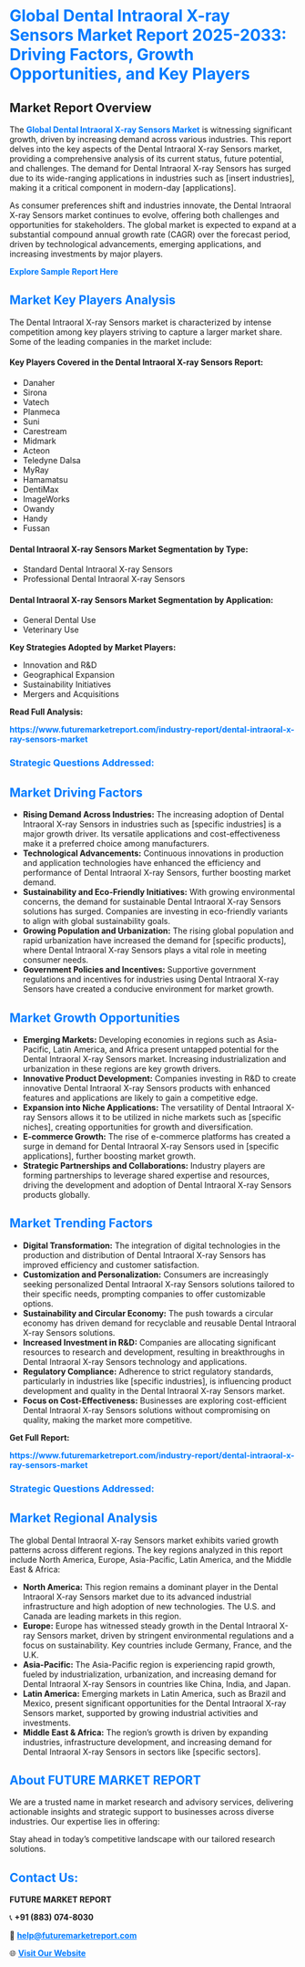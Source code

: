 <h1 style="color: #007BFF;">Global Dental Intraoral X-ray Sensors Market Report 2025-2033: Driving Factors, Growth Opportunities, and Key Players</h1>

<section id="overview">
<h2>Market Report Overview</h2>
<p>The <a href="https://www.futuremarketreport.com/industry-report/dental-intraoral-x-ray-sensors-market" style="color: #007BFF; text-decoration: none;"><strong>Global Dental Intraoral X-ray Sensors Market</strong></a> is witnessing significant growth, driven by increasing demand across various industries. This report delves into the key aspects of the Dental Intraoral X-ray Sensors market, providing a comprehensive analysis of its current status, future potential, and challenges. The demand for Dental Intraoral X-ray Sensors has surged due to its wide-ranging applications in industries such as [insert industries], making it a critical component in modern-day [applications].</p>
<p>As consumer preferences shift and industries innovate, the Dental Intraoral X-ray Sensors market continues to evolve, offering both challenges and opportunities for stakeholders. The global market is expected to expand at a substantial compound annual growth rate (CAGR) over the forecast period, driven by technological advancements, emerging applications, and increasing investments by major players.</p>
</section>

<section id="overview">
<p><a href="https://www.futuremarketreport.com/request-sample/reportId=61061" style="color: #007BFF; text-decoration: none;"><strong>Explore Sample Report Here</strong></a></p>
</section>

<section id="key-players">
<h2 style="color: #007BFF;">Market Key Players Analysis</h2>
<p>The Dental Intraoral X-ray Sensors market is characterized by intense competition among key players striving to capture a larger market share. Some of the leading companies in the market include:</p>
<h4>Key Players Covered in the Dental Intraoral X-ray Sensors Report:</h4>
<ul><li>Danaher</li><li>Sirona</li><li>Vatech</li><li>Planmeca</li><li>Suni</li><li>Carestream</li><li>Midmark</li><li>Acteon</li><li>Teledyne Dalsa</li><li>MyRay</li><li>Hamamatsu</li><li>DentiMax</li><li>ImageWorks</li><li>Owandy</li><li>Handy</li><li>Fussan</li></ul>
<h4>Dental Intraoral X-ray Sensors Market Segmentation by Type:</h4>
<ul><li>Standard Dental Intraoral X-ray Sensors</li><li>Professional Dental Intraoral X-ray Sensors</li></ul>

<h4>Dental Intraoral X-ray Sensors Market Segmentation by Application:</h4>
<ul><li>General Dental Use</li><li>Veterinary Use</li></ul>
<p><strong>Key Strategies Adopted by Market Players:</strong></p>
<ul>
<li>Innovation and R&D</li>
<li>Geographical Expansion</li>
<li>Sustainability Initiatives</li>
<li>Mergers and Acquisitions</li>
</ul>
</section>

<section>
<p><strong>Read Full Analysis: </strong></p><a href="https://www.futuremarketreport.com/industry-report/dental-intraoral-x-ray-sensors-market" style="color: #007BFF; text-decoration: none;"><strong>https://www.futuremarketreport.com/industry-report/dental-intraoral-x-ray-sensors-market</strong></a>
<h3 style="color: #007BFF;">Strategic Questions Addressed:</h3>
</section>

<section id="driving-factors">
<h2 style="color: #007BFF;">Market Driving Factors</h2>
<ul>
<li><strong>Rising Demand Across Industries:</strong> The increasing adoption of Dental Intraoral X-ray Sensors in industries such as [specific industries] is a major growth driver. Its versatile applications and cost-effectiveness make it a preferred choice among manufacturers.</li>
<li><strong>Technological Advancements:</strong> Continuous innovations in production and application technologies have enhanced the efficiency and performance of Dental Intraoral X-ray Sensors, further boosting market demand.</li>
<li><strong>Sustainability and Eco-Friendly Initiatives:</strong> With growing environmental concerns, the demand for sustainable Dental Intraoral X-ray Sensors solutions has surged. Companies are investing in eco-friendly variants to align with global sustainability goals.</li>
<li><strong>Growing Population and Urbanization:</strong> The rising global population and rapid urbanization have increased the demand for [specific products], where Dental Intraoral X-ray Sensors plays a vital role in meeting consumer needs.</li>
<li><strong>Government Policies and Incentives:</strong> Supportive government regulations and incentives for industries using Dental Intraoral X-ray Sensors have created a conducive environment for market growth.</li>
</ul>
</section>

<section id="growth-opportunities">
<h2 style="color: #007BFF;">Market Growth Opportunities</h2>
<ul>
<li><strong>Emerging Markets:</strong> Developing economies in regions such as Asia-Pacific, Latin America, and Africa present untapped potential for the Dental Intraoral X-ray Sensors market. Increasing industrialization and urbanization in these regions are key growth drivers.</li>
<li><strong>Innovative Product Development:</strong> Companies investing in R&D to create innovative Dental Intraoral X-ray Sensors products with enhanced features and applications are likely to gain a competitive edge.</li>
<li><strong>Expansion into Niche Applications:</strong> The versatility of Dental Intraoral X-ray Sensors allows it to be utilized in niche markets such as [specific niches], creating opportunities for growth and diversification.</li>
<li><strong>E-commerce Growth:</strong> The rise of e-commerce platforms has created a surge in demand for Dental Intraoral X-ray Sensors used in [specific applications], further boosting market growth.</li>
<li><strong>Strategic Partnerships and Collaborations:</strong> Industry players are forming partnerships to leverage shared expertise and resources, driving the development and adoption of Dental Intraoral X-ray Sensors products globally.</li>
</ul>
</section>

<section id="trending-factors">
<h2 style="color: #007BFF;">Market Trending Factors</h2>
<ul>
<li><strong>Digital Transformation:</strong> The integration of digital technologies in the production and distribution of Dental Intraoral X-ray Sensors has improved efficiency and customer satisfaction.</li>
<li><strong>Customization and Personalization:</strong> Consumers are increasingly seeking personalized Dental Intraoral X-ray Sensors solutions tailored to their specific needs, prompting companies to offer customizable options.</li>
<li><strong>Sustainability and Circular Economy:</strong> The push towards a circular economy has driven demand for recyclable and reusable Dental Intraoral X-ray Sensors solutions.</li>
<li><strong>Increased Investment in R&D:</strong> Companies are allocating significant resources to research and development, resulting in breakthroughs in Dental Intraoral X-ray Sensors technology and applications.</li>
<li><strong>Regulatory Compliance:</strong> Adherence to strict regulatory standards, particularly in industries like [specific industries], is influencing product development and quality in the Dental Intraoral X-ray Sensors market.</li>
<li><strong>Focus on Cost-Effectiveness:</strong> Businesses are exploring cost-efficient Dental Intraoral X-ray Sensors solutions without compromising on quality, making the market more competitive.</li>
</ul>
</section>

<section>
<p><strong>Get Full Report: </strong></p><a href="https://www.futuremarketreport.com/industry-report/dental-intraoral-x-ray-sensors-market" style="color: #007BFF; text-decoration: none;"><strong>https://www.futuremarketreport.com/industry-report/dental-intraoral-x-ray-sensors-market</strong></a>
<h3 style="color: #007BFF;">Strategic Questions Addressed:</h3>
</section>


<section id="regional-analysis">
<h2 style="color: #007BFF;">Market Regional Analysis</h2>
<p>The global Dental Intraoral X-ray Sensors market exhibits varied growth patterns across different regions. The key regions analyzed in this report include North America, Europe, Asia-Pacific, Latin America, and the Middle East & Africa:</p>
<ul>
<li><strong>North America:</strong> This region remains a dominant player in the Dental Intraoral X-ray Sensors market due to its advanced industrial infrastructure and high adoption of new technologies. The U.S. and Canada are leading markets in this region.</li>
<li><strong>Europe:</strong> Europe has witnessed steady growth in the Dental Intraoral X-ray Sensors market, driven by stringent environmental regulations and a focus on sustainability. Key countries include Germany, France, and the U.K.</li>
<li><strong>Asia-Pacific:</strong> The Asia-Pacific region is experiencing rapid growth, fueled by industrialization, urbanization, and increasing demand for Dental Intraoral X-ray Sensors in countries like China, India, and Japan.</li>
<li><strong>Latin America:</strong> Emerging markets in Latin America, such as Brazil and Mexico, present significant opportunities for the Dental Intraoral X-ray Sensors market, supported by growing industrial activities and investments.</li>
<li><strong>Middle East & Africa:</strong> The region’s growth is driven by expanding industries, infrastructure development, and increasing demand for Dental Intraoral X-ray Sensors in sectors like [specific sectors].</li>
</ul>
</section>

<footer>
<h2 style="color: #007BFF;">About FUTURE MARKET REPORT</h2>
<p>We are a trusted name in market research and advisory services, delivering actionable insights and strategic support to businesses across diverse industries. Our expertise lies in offering:</p>

<p>Stay ahead in today’s competitive landscape with our tailored research solutions.</p>

<h2 style="color: #007BFF;">Contact Us:</h2>
<p><strong>FUTURE MARKET REPORT</strong></p>
<p>📞 <strong>+91 (883) 074-8030</strong></p>
<p>📧 <strong><a href="mailto:help@futuremarketreport.com" style="color: #007BFF;">help@futuremarketreport.com</a></strong></p>
<p>🌐 <strong><a href="https://www.futuremarketreport.com/" style="color: #007BFF;">Visit Our Website</a></strong></p>
</footer>